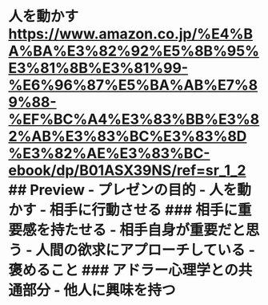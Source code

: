 # 人を動かす <https://www.amazon.co.jp/%E4%BA%BA%E3%82%92%E5%8B%95%E3%81%8B%E3%81%99-%E6%96%87%E5%BA%AB%E7%89%88-%EF%BC%A4%E3%83%BB%E3%82%AB%E3%83%BC%E3%83%8D%E3%82%AE%E3%83%BC-ebook/dp/B01ASX39NS/ref=sr_1_2> ## Preview - プレゼンの目的 - 人を動かす - 相手に行動させる ### 相手に重要感を持たせる - 相手自身が重要だと思う - 人間の欲求にアプローチしている - 褒めること ### アドラー心理学との共通部分 - 他人に興味を持つ
